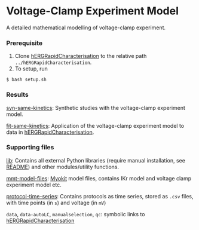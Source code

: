 # Voltage-Clamp Experiment Model

A detailed mathematical modelling of voltage-clamp experiment.


### Prerequisite

1. Clone [hERGRapidCharacterisation](https://github.com/CardiacModelling/hERGRapidCharacterisation) to the relative path `../hERGRapidCharacterisation`.
2. To setup, run
```console
$ bash setup.sh
```


### Results

[syn-same-kinetics](./syn-same-kinetics): Synthetic studies with the voltage-clamp experiment model.

[fit-same-kinetics](./fit-same-kinetics): Application of the voltage-clamp experiment model to data in [hERGRapidCharacterisation](https://github.com/CardiacModelling/hERGRapidCharacterisation).


### Supporting files

[lib](./lib): Contains all external Python libraries (require manual installation, see [README](./lib/README.md)) and other modules/utility functions.

[mmt-model-files](./mmt-model-files): [Myokit](http://myokit.org/) model files, contains IKr model and voltage clamp experiment model etc.

[protocol-time-series](./protocol-time-series): Contains protocols as time series, stored as `.csv` files, with time points (in `s`) and voltage (in `mV`)

`data`, `data-autoLC`, `manualselection`, `qc`: symbolic links to [hERGRapidCharacterisation](https://github.com/CardiacModelling/hERGRapidCharacterisation)

